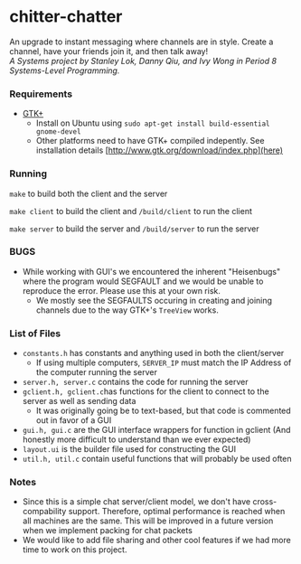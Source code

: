 # chitter-chatter

An upgrade to instant messaging where channels are in style. Create a channel, have your friends join it, and then talk away!  
*A Systems project by Stanley Lok, Danny Qiu, and Ivy Wong in Period 8 Systems-Level Programming.*

### Requirements

- [GTK+](http://www.gtk.org)
    - Install on Ubuntu using `sudo apt-get install build-essential gnome-devel`
    - Other platforms need to have GTK+ compiled indepently. See installation details [http://www.gtk.org/download/index.php](here)

### Running

`make` to build both the client and the server

`make client` to build the client and `/build/client` to run the client

`make server` to build the server and `/build/server` to run the server

### BUGS

- While working with GUI's we encountered the inherent "Heisenbugs" where the program would SEGFAULT and we would be unable to reproduce the error. Please use this at your own risk.
    - We mostly see the SEGFAULTS occuring in creating and joining channels due to the way GTK+'s `TreeView` works.

### List of Files

- `constants.h` has constants and anything used in both the client/server
    - If using multiple computers, `SERVER_IP` must match the IP Address of the computer running the server
- `server.h, server.c` contains the code for running the server
- `gclient.h, gclient.c`has functions for the client to connect to the server as well as sending data
    - It was originally going be to text-based, but that code is commented out in favor of a GUI
- `gui.h, gui.c` are the GUI interface wrappers for function in gclient (And honestly more difficult to understand than we ever expected)
- `layout.ui` is the builder file used for constructing the GUI
- `util.h, util.c` contain useful functions that will probably be used often

### Notes

- Since this is a simple chat server/client model, we don't have cross-compability support. Therefore, optimal performance is reached when all machines are the same. This will be improved in a future version when we implement packing for chat packets
- We would like to add file sharing and other cool features if we had more time to work on this project.
